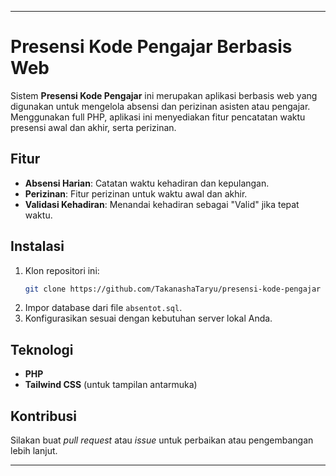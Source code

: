 
---

# Presensi Kode Pengajar Berbasis Web

Sistem **Presensi Kode Pengajar** ini merupakan aplikasi berbasis web yang digunakan untuk mengelola absensi dan perizinan asisten atau pengajar. Menggunakan full PHP, aplikasi ini menyediakan fitur pencatatan waktu presensi awal dan akhir, serta perizinan.

## Fitur

- **Absensi Harian**: Catatan waktu kehadiran dan kepulangan.
- **Perizinan**: Fitur perizinan untuk waktu awal dan akhir.
- **Validasi Kehadiran**: Menandai kehadiran sebagai "Valid" jika tepat waktu.

## Instalasi

1. Klon repositori ini:
   ```bash
   git clone https://github.com/TakanashaTaryu/presensi-kode-pengajar
   ```
2. Impor database dari file `absentot.sql`.
3. Konfigurasikan sesuai dengan kebutuhan server lokal Anda.

## Teknologi

- **PHP**
- **Tailwind CSS** (untuk tampilan antarmuka)

## Kontribusi

Silakan buat *pull request* atau *issue* untuk perbaikan atau pengembangan lebih lanjut.

--- 